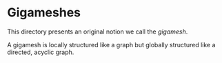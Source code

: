 # Gigameshes

This directory presents an original notion we call the *gigamesh*.

A gigamesh is locally structured like a graph but globally structured like a
directed, acyclic graph.
